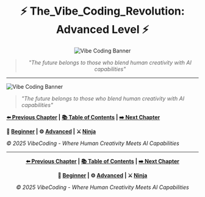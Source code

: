 <div align="center">

# ⚡ The_Vibe_Coding_Revolution: Advanced Level ⚡

</div>

<div align="center">

![Vibe Coding Banner](https://i.imgur.com/XYZ123.png)

</div>

<div align="center">

> *"The future belongs to those who blend human creativity with AI capabilities"*

</div>

---




![Vibe Coding Banner](https://i.imgur.com/XYZ123.png)



> *"The future belongs to those who blend human creativity with AI capabilities"*





**[⬅️ Previous Chapter](../Chapter_00_*) | [📚 Table of Contents](../../README.md) | [➡️ Next Chapter](../Chapter_02_*)**



**🔰 [Beginner](./Chapter_01_Beginner.md) | ⚙️ [Advanced](./Chapter_01_Advanced.md) | ⚔️ [Ninja](./Chapter_01_Ninja.md)**



*© 2025 VibeCoding - Where Human Creativity Meets AI Capabilities*


---

<div align="center">

**[⬅️ Previous Chapter](../Chapter_00_*) | [📚 Table of Contents](../../README.md) | [➡️ Next Chapter](../Chapter_02_*)**

</div>

<div align="center">

**🔰 [Beginner](./Chapter_01_Beginner.md) | ⚙️ [Advanced](./Chapter_01_Advanced.md) | ⚔️ [Ninja](./Chapter_01_Ninja.md)**

</div>

<div align="center">

*© 2025 VibeCoding - Where Human Creativity Meets AI Capabilities*

</div>
